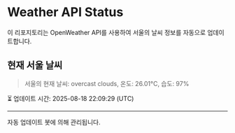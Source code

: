 
# Weather API Status

이 리포지토리는 OpenWeather API를 사용하여 서울의 날씨 정보를 자동으로 업데이트합니다.

## 현재 서울 날씨
> 서울의 현재 날씨: overcast clouds, 온도: 26.01°C, 습도: 97%

⏳ 업데이트 시간: 2025-08-18 22:09:29 (UTC)

---
자동 업데이트 봇에 의해 관리됩니다.
